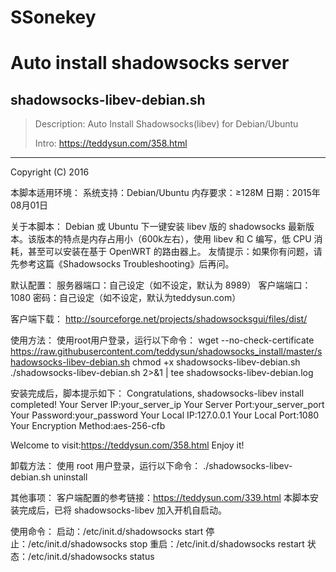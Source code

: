 # SSonekey

Auto install shadowsocks server
===============================

shadowsocks-libev-debian.sh
---------------------------

> Description: Auto Install Shadowsocks(libev) for Debian/Ubuntu
> 
> Intro: https://teddysun.com/358.html

----------------------------------



Copyright (C) 2016 

本脚本适用环境：
系统支持：Debian/Ubuntu
内存要求：≥128M
日期：2015年08月01日

关于本脚本：
Debian 或 Ubuntu 下一键安装 libev 版的 shadowsocks 最新版本。该版本的特点是内存占用小（600k左右），使用 libev 和 C 编写，低 CPU 消耗，甚至可以安装在基于 OpenWRT 的路由器上。
友情提示：如果你有问题，请先参考这篇《Shadowsocks Troubleshooting》后再问。

 

默认配置：
服务器端口：自己设定（如不设定，默认为 8989）
客户端端口：1080
密码：自己设定（如不设定，默认为teddysun.com）

客户端下载：
http://sourceforge.net/projects/shadowsocksgui/files/dist/

使用方法：
使用root用户登录，运行以下命令：
wget --no-check-certificate https://raw.githubusercontent.com/teddysun/shadowsocks_install/master/shadowsocks-libev-debian.sh
chmod +x shadowsocks-libev-debian.sh
./shadowsocks-libev-debian.sh 2>&1 | tee shadowsocks-libev-debian.log

安装完成后，脚本提示如下：
Congratulations, shadowsocks-libev install completed!
Your Server IP:your_server_ip
Your Server Port:your_server_port
Your Password:your_password
Your Local IP:127.0.0.1
Your Local Port:1080
Your Encryption Method:aes-256-cfb

Welcome to visit:https://teddysun.com/358.html
Enjoy it!

卸载方法：
使用 root 用户登录，运行以下命令：
./shadowsocks-libev-debian.sh uninstall

其他事项：
客户端配置的参考链接：https://teddysun.com/339.html
本脚本安装完成后，已将 shadowsocks-libev 加入开机自启动。

使用命令：
启动：/etc/init.d/shadowsocks start
停止：/etc/init.d/shadowsocks stop
重启：/etc/init.d/shadowsocks restart
状态：/etc/init.d/shadowsocks status
